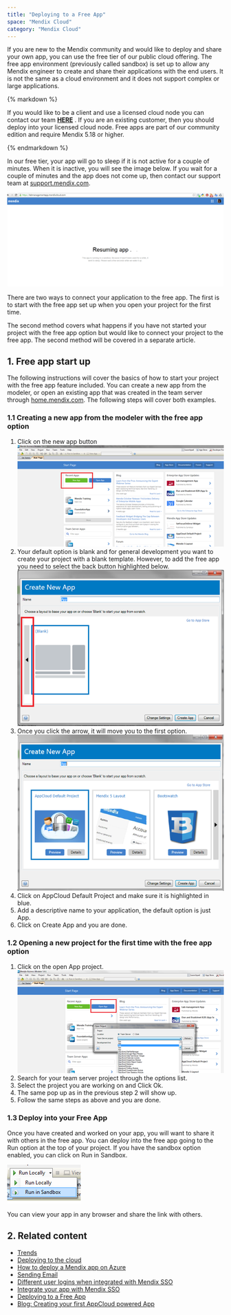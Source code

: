 ```yaml
---
title: "Deploying to a Free App"
space: "Mendix Cloud"
category: "Mendix Cloud"
---
```


If you are new to the Mendix community and would like to deploy and share your own app, you can use the free tier of our public cloud offering. The free app environment (previously called sandbox) is set up to allow any Mendix engineer to create and share their applications with the end users. It is not the same as a cloud environment and it does not support complex or large applications.

<div class="alert alert-warning">{% markdown %}

If you would like to be a client and use a licensed cloud node you can contact our team **[HERE](http://ww2.mendix.com/BuyNow.html)** . If you are an existing customer, then you should deploy into your licensed cloud node. Free apps are part of our community edition and require Mendix 5.18 or higher.

{% endmarkdown %}</div>

In our free tier, your app will go to sleep if it is not active for a couple of minutes. When it is inactive, you will see the image below. If you wait for a couple of minutes and the app does not come up, then contact our support team at [support.mendix.com](http://support.mendix.com).

![](attachments/18448696/18581223.png)

There are two ways to connect your application to the free app. The first is to start with the free app set up when you open your project for the first time.

The second method covers what happens if you have not started your project with the free app option but would like to connect your project to the free app. The second method will be covered in a separate article.

## 1\. Free app start up

The following instructions will cover the basics of how to start your project with the free app feature included. You can create a new app from the modeler, or open an existing app that was created in the team server through [home.mendix.com](http://home.mendix.com/). The following steps will cover both examples.

### 1.1 Creating a new app from the modeler with the free app option

1.  Click on the new app button
    ![](attachments/18448696/18581222.png)
2.  Your default option is blank and for general development you want to create your project with a blank template. However, to add the free app you need to select the back button highlighted below.
    ![](attachments/18448696/18581221.png)
3.  Once you click the arrow, it will move you to the first option.
    ![](attachments/18448696/18581220.png)
4.  Click on AppCloud Default Project and make sure it is highlighted in blue.
5.  Add a descriptive name to your application, the default option is just App.
6.  Click on Create App and you are done.

### 1.2 Opening a new project for the first time with the free app option

1.  Click on the open App project.
    ![](attachments/18448696/18581219.png)
2.  Search for your team server project through the options list.
3.  Select the project you are working on and Click Ok.
4.  The same pop up as in the previous step 2 will show up.
5.  Follow the same steps as above and you are done.

### 1.3 Deploy into your Free App

Once you have created and worked on your app, you will want to share it with others in the free app. You can deploy into the free app going to the Run option at the top of your project. If you have the sandbox option enabled, you can click on Run in Sandbox.

![](attachments/18448696/18581218.png)

You can view your app in any browser and share the link with others.

## 2\. Related content

*   [Trends](trends)
*   [Deploying to the cloud](deploying-to-the-cloud)
*   [How to deploy a Mendix app on Azure](how-to-deploy-a-mendix-app-on-azure)
*   [Sending Email](sending-email)
*   [Different user logins when integrated with Mendix SSO](different-user-logins-when-integrated-with-mendix-sso)
*   [Integrate your app with Mendix SSO](integrate-your-app-with-mendix-sso)
*   [Deploying to a Free App](deploying-to-a-free-app)
*   [Blog: Creating your first AppCloud powered App](http://www.mendix.com/blog/create-first-mendix-appcloud-powered-app/)
